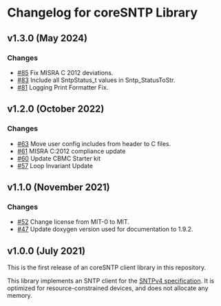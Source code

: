 # Changelog for coreSNTP Library

## v1.3.0 (May 2024)

### Changes
 - [#85](https://github.com/FreeRTOS/coreSNTP/pull/85) Fix MISRA C 2012 deviations.
 - [#83](https://github.com/FreeRTOS/coreSNTP/pull/83) Include all SntpStatus_t values in Sntp_StatusToStr.
 - [#81](https://github.com/FreeRTOS/coreSNTP/pull/81) Logging Print Formatter Fix.

## v1.2.0 (October 2022)

### Changes
 - [#63](https://github.com/FreeRTOS/coreSNTP/pull/63) Move user config includes from header to C files.
 - [#61](https://github.com/FreeRTOS/coreSNTP/pull/61) MISRA C:2012 compliance update
 - [#60](https://github.com/FreeRTOS/coreSNTP/pull/60) Update CBMC Starter kit
 - [#57](https://github.com/FreeRTOS/coreSNTP/pull/57) Loop Invariant Update

## v1.1.0 (November 2021)

### Changes
 - [#52](https://github.com/FreeRTOS/coreSNTP/pull/52) Change license from MIT-0 to MIT.
 - [#47](https://github.com/FreeRTOS/coreSNTP/pull/47) Update doxygen version used for documentation to 1.9.2.

## v1.0.0 (July 2021)

This is the first release of an coreSNTP client library in this repository.

This library implements an SNTP client for the [SNTPv4 specification](https://tools.ietf.org/html/rfc4330). It is optimized for resource-constrained devices, and does not allocate any memory.
